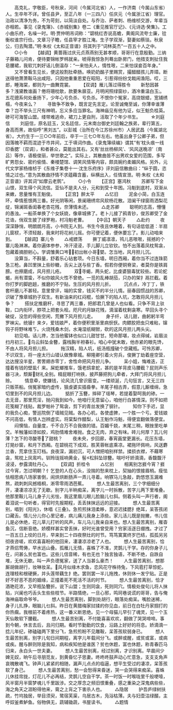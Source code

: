 <!-- { "loadSidebar": true } -->
　　高克礼，字敬臣，号秋泉，河间（今属河北省）人，一作济南（今属山东省）人。生卒年不详。曾任县尹，至正八年（一三四八）任庆元（今属浙江省）理官。治政以清净为务，不为苛刻，以简淡自处。与乔治、萨者刺、杨维桢交游，年辈当亦相若。事见《录鬼簿》、《赤城别集》卷二《重见推官厅记》、《元诗选·癸集》。工小曲乐府，名噪一时。明·贾仲明吊词称：“碧桃红杏说高蟾，黄阁风流夸士廉，铨衡权谁宗行俭。文章习子瞻，任县宰才胜江淹。生子学双渐，娶妻如蔡琰。秋泉公，归去陶潜。”明·朱权《太和正音谱》将其列于“词林英杰”一百五十人之中。
　　○小令
　　【越调】黄蔷薇过庆元贞燕燕别无甚孝顺，哥哥行在意殷勤。三纳子藤箱儿问肯，便待要锦帐罗帏就亲。唬得我惊急列蓦出卧房门，他措支刺扯住我皂腰裙，我软兀刺好话儿倒温存：“一来怕夫人，情性哏，二来怕误妾百年身。”
　　又不曾看生见长，便这般割肚牵肠。唤奶奶酩子里赐赏，撮醋醋孩儿弄璋。断送得他萧萧鞍马出咸阳，只因他重重恩爱在昭阳，引惹得纷纷戈戟闹渔阳。哎，三郎，睡海棠，都则为一曲舞霓裳。
　　【双调】雁儿落过得胜令
　　新愁因甚多？浅黛教谁画？倦将珊枕欹，款要朱扉亚。月明闲照绿窗纱，酒冷重温白玉。五花骢系何处垂扬下，少年心亏负杀、亏负杀。不恨你个冤家，高烧银蜡，宽铺绣榻，今夜来么？
　　寻致争不致争，既言定先言定。论至诚俺至诚，你薄幸谁薄幸？岂不举头三尺有神明，忘义多应当罪名。海神庙见有他为证，似王魁负桂英。碜可可海誓山盟。缕带难逃命，裙刀上更自刑，活取了个年少书生。
　　☆刘庭信
　　刘庭信，原名廷玉，又名廷信，元末南台御史刘廷翰之族弟，辈行第五，身高而黑，故俗呼“黑刘五”。以彭城（治所在今江苏徐州市）人居武昌（今属湖北省）。大约生于一三○○年前后，卒于一三七○年左右。他虽出身于公卿子弟，但因落魄不羁而混迹于市井间，工于填词作曲。《录鬼簿续编》谓其“有‘枕头痕一线印香腮’〔双调〕，和者甚众，莫能出其右。又有‘丝丝杨柳风’、‘风风送晚凉’〔南吕〕等作，语极俊丽，举世歌之”。实际上，其散曲皆不出男欢女爱的范围，多写旷男怨女、密约偷情、秦楼楚馆、调笑风情等内容，颇具婉约柔媚风格。另外，元代文学家杨维桢于《东维子集卷十一·沈生乐府序》评刘庭信散曲曰：“纵于圆，恣情之过也。”意为其散曲抒情不求蕴藉含蓄，纵横出入，任情宣泄。明·朱权《太和正音谱》评其词“如摩云老鹘”。
　　○小令
　　【正宫】塞鸿秋
　　苏卿写下金山恨，双生得个风流信。亚仙不是夫人分，元和到受十年困。冯魁到底村，双渐从来嫩，思量惟有王魁俊。
　　【正宫】醉太平
　　△忆旧
　　泥金小简，白玉连环，牵情惹恨两三番。好光阴等闲，景阑珊绣帘风软杨花散。泪阑干绿窗雨洒梨花绽，锦澜斑香闺春老杏花残，奈薄情未还。
　　△走苏卿
　　聪明的志高，懵懂的愚浊。一船茶单换了个女妖娆，像章城佛了。老卜儿接了鸦青钞，俊苏卿受了金花诰，俏双生披了绿罗袍，村冯魁老曹。
　　【中吕】朝天子
　　△赴约
　　夜深深静悄，明朗朗月高，小书院无人到。书生今夜且休睡着，有句话低低道：半扇儿窗棂，不须轻敲，我来时将花树儿摇。你可便记着，便休要忘了。影儿动咱来到。
　　【越调】寨儿令
　　△戒嫖荡
　　撅丁威凛凛，鸨儿恶哏哏，摇撼的个寨儿吸淋淋。着你遍体参参，冷汗浸浸，手儿脚儿立钦钦。怕不出落着凤枕鸳衾，包藏着摘胆剜心。学调雏黄口岑，初出帐小哥婪。怎当地，风月担儿沉。
　　没算当，不斟量，舒着乐心钻套项。今日东墙，明日西厢，着你当不过连珠箭急三枪。鼻凹里抹上些砂糖，舌尖上送与些丁香。假若你便铜脊梁，者莫你是铁肩膀。也擦磨成，风月担儿疮。
　　双寻蝎，两头蛇，比虔婆狠毒犹较些。若论蛇蝎，尚有潜蛰，不似你娘风火性不曾绝。一觅的乱棒胡茄，只办的架扌鬲拦截。着你打罗的脚趔趄，推磨的不宁贴，生压的风月担儿折。
　　沉点点，冷丁丁，铁套杆磨儿不甚轻。意里曾评，端的实曾，钱买不的半分儿情。丽春园惯战的苏卿，识破了豫章城豹子双生。有新油来的红闷棍，恰撅下的陷人坑，怎敢将风月担儿争？
　　搭扶定推磨杆，寻思了两三番，把郎君几曾是人也似看。只争不背上驮鞍，口内衔环，脖项上把套头栓。咫尺的月缺花残，滴溜着枕剩衾寒。早回头寻个破绽，没忽的得些空闲，荒撇下风月担儿走。
　　身子纤，话儿甜，曲躬躬半弯罗袜尖。统镘忄来タ，爱钱娘严，着你便积里渐里病恹恹。肉鳔胶把虫只难粘，镩钩子将野味难ㄎ。火烧残桑木剑，水淹湿纸糊锨，砍的这风月担儿两头尖。
　　初见咱。话儿搀，怎当他蜜钵也似口儿甜甘甘。短命那堪，妆点得缄，岩眉淡扫月初三。乌云斜坠金簪，露栈胸半袒春衫。咱心中犹未敢，他赤紧的眼先馋，不由人将风月担儿担。
　　拖汉精，陷人坑，纸汤瓶撞破个空藏瓶。可怜苏卿，不识双生，将一座太行山错认做豫章城。柳隆卿引着火穷兵，俊撅丁劫着座空营，达达搜没半星，罟罟翅赤零丁，舍性命把风月担儿争。
　　呆小姐，悔难迭，正撞着有钱的壁虱亻来。屎虼螂推车，饿老鸱拿蛇，甚的是羊背皮马腰截？屁则声乐器刁决，颓厮财礼全别。精屁眼打响铁，披芦藤把狗儿牵者，大拜门将风月担儿赊。
　　情意牵，使嫌钱，论风流几曾识窑变。一缕顽涎，几句狂言，又无三四只贩茶船。俏冤家暗约虚传，狠虔婆实插昏拳。羊尾子相古弄，假意儿厮缠绵，急切里到不的风月担儿边。
　　掂折了玉簪，摔碎了瑶琴，若提着娶呵我的碜。一去无音，那里荒淫，抛闪我到如今。他咱行无意留心，咱他行白甚情深。则不如把花笺糊了线贴，裁罗帕补了鸳衾，剪下的青丝发换了钢针。
　　知你下手迟，显的我负心痴，警巡院倒了墙贼见贼。各办心机，各使虚脾，一个胜一个亏。爱钱娘不问高低，有情人岂辨虚实。将棠梨作醋梨，认王魁作冯魁，得便宜翻做落便宜。
　　闷懊恼，自量度，千不合万不合我做的错。百媚千娆，末尾三稍，眼挫里吃单交。羊触藩如漆如胶，鸡肋情难舍难抛。食之无肉，弃之有味。砖儿何厚？瓦儿何薄？怎下的寻酸枣了甜桃？
　　夜未央，步回廊，春宵画堂更漏长。花压东墙，灯晃纱窗，和月下西厢。在碧桃花下成双。胜芙蓉帐底乘凉。裙拖环佩响，风送麝兰香，荒拿住玉玎档。良夜深，漏初沉，可人憎把咱别样禁。揉损衣襟，不藉寒衾，鸳枕上凤鸾吟。钏玲珑摇响黄金，髻松斜坠琼簪。喘吁吁娇滴滴，香馥馥汗浸浸，参露滴牡丹心。
　　【双调】折桂令
　　△忆别
　　相离别怎捱今宵？捱过今宵，怎过明朝？忄乞登的人在心头，没揣的愁来枕上，契抽的恨接眉梢。瘦怯怯相思病八场家害倒，闹烘烘断肠声一弄儿寻着。响铁马儿急敲，韵悠悠玉漏难熬，疏刺刺风撼梧桐，淅零零雨洒芭蕉。
　　想人生最苦离别，三个字细细分开，凄凄凉凉无了无歇。别字儿半晌痴呆，离字儿一时拆散，苦字儿两下里堆叠。他那里鞍儿马儿身子儿劣怯，我这里眉儿眼儿脸脑儿乜斜。侧着头叫一声行者，阁着泪说一句听者，得官时先报期程，丢丢抹抹远远的迎接。
　　想人生最苦离别，唱到《阳光》，休唱《三叠》。急煎煎抹泪柔眵，意迟迟揉腮扌绝耳，呆答孩闭口藏舌。情儿分儿你心里记者，病儿痛儿我身上添些。家儿活儿既是抛撇，书儿信儿是必休绝，花儿草儿打听的风声，车儿马儿我亲自来也。想人生最苦离别，雁杳鱼沉，信断音绝。娇模样甚实曾丢抹，好时光谁曾受用？穷家活逐日绷拽。才过了一百五日上坟的日月，早来到二十四夜祭灶的时节。笃笃寞寞终岁巴结，孤孤另另彻夜咨嗟，欢欢喜喜盼的他回来，凄凄凉凉老了人也。
　　想人生最苦离别，恰才燕侣莺俦，早水远山叠。孤雁儿无情，喜蛛了不准，灵鹊儿干学。存的你身子儿在，问甚么贫也富也。这些儿信音稀，有也无也？独言独语，不断不绝，自跌自堆，无休无歇。叫一声负德冤家，送了人当甚么豪杰！
　　人生最苦离别，想那厮胡做胡行，妆啉妆呆。风月似缘木求鱼，恋风花守株待兔，下风雹打草惊蛇。连理枝和根硬撅，并头莲带藕生扌绝。罢则罢一半儿拖拽，休则休一发宁贴。正是好不好恶不恶的姻缘，正撞着死不死活不活的时节。
　　想人生最苦离别，恰才酒艳花浓，又早瓶坠簪折。说下山盟；生则同衾，死则同穴。情极处俊句儿将人抹贴，兴阑也巧舌头生些些枝节。半路情绝，一旦心邪，鸣珂巷说谎的哥哥，告与俺海神庙取命爷爷。
　　想人生最苦离别，脚到处胡行，眼落处痴呆。嘴脸迷稀，身子儿扎挣，眼脑儿乜斜。昨日在黄腊梅家挝揉的你见血，前日在白牡丹家掴打的你热瘸。我根前不着疼热，这一番义断恩绝。见一个母猫儿早引了魂灵，见一个玉天仙敢软下腰截。
　　想人生最苦别离，不付能喜喜欢欢，翻做了哭哭啼啼。事到今朝，休言去后，且问归期。看时节勤勤的饮食，沿路上好好的将息。娇滴滴一捻儿年纪，碜磕磕两下里分飞，急煎煎盼不见雕鞍，呆答孩软弱身已。
　　想人生最苦别离，别字儿旬日间期程，离字儿年载间分飞。或醉或醒，或贫或富，或病或疾。醒与醉则除是我知，病和疾知他是谁医？贫也休题，富也休题，称青春匹马归来，永白头一世夫妻。
　　想人生最苦别离，经过别离，才识别离。早晨间少婢无奴，晌午后寻朋觅友，到黄昏忆子思妻。咚咚咚鼓声动心忙意急，支支支角声哀魄散魂飞。钟声儿紧紧的相随，漏声儿点点的临逼，想平生受过的凄凉，呆答孩软了身己。
　　想人生最苦离别，愁一会愁得来昏迷，哭一会哭得来痴呆。喜蛛儿休挂帘拢，灯花儿不必再结，灵鹊儿空自干学。茶一时饭一时喉咙里千般哽噎，风半窗月半窗梦魂儿千里跋涉。交之厚念之频旧恨重叠，感之重染之深鬼病些些，海之角天之涯盼得他来，膏之上肓之下害杀人也。
　　△隐居
　　护吾庐绿树扶疏，竹坞独居，举目须臾，鹭宿芙渠，乌居古木，凫浴枯薄。夫与妇壶沽绿醑，主呼奴釜煮鲈鱼。俗物俱无，蔬辅锄蔬，书屋读书。
　　△题情
